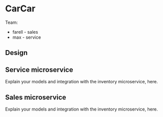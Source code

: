 # CarCar

Team:

* farell - sales
* max - service

## Design

## Service microservice

Explain your models and integration with the inventory
microservice, here.

## Sales microservice

Explain your models and integration with the inventory
microservice, here.
